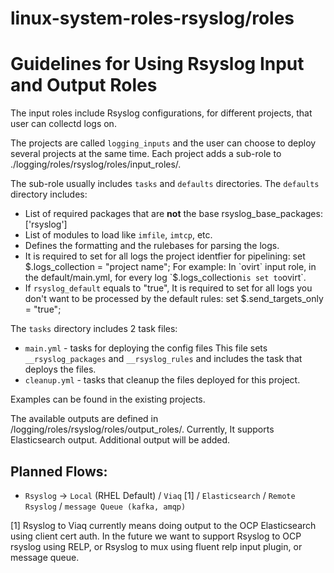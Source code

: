 linux-system-roles-rsyslog/roles
======================================

# Guidelines for Using Rsyslog Input and Output Roles

The input roles include Rsyslog configurations, for different projects, that user can collectd logs on.

The projects are called `logging_inputs` and the user can choose to deploy several projects at the same time.
Each project adds a sub-role to ./logging/roles/rsyslog/roles/input_roles/.

The sub-role usually includes `tasks` and `defaults` directories.
The `defaults` directory includes:
  - List of required packages that are **not** the base rsyslog_base_packages: ['rsyslog']
  - List of modules to load  like `imfile`, `imtcp`, etc.
  - Defines the formatting and the rulebases for parsing the logs.
  - It is required to set for all logs the project identfier for pipelining:
    set $.logs_collection = "project name";
    For example: In `ovirt` input role, in the default/main.yml, for every log `$.logs_collection` is set to `ovirt`.
  - If `rsyslog_default` equals to "true", It is required to set for all logs you don't want to be processed by the default rules:
    set $.send_targets_only = "true";

The `tasks` directory includes 2 task files:
  - `main.yml` - tasks for deploying the config files
    This file sets `__rsyslog_packages` and `__rsyslog_rules` and includes the task that deploys the files.
  - `cleanup.yml` - tasks that cleanup the files deployed for this project.

Examples can be found in the existing projects.

The available outputs are defined in /logging/roles/rsyslog/roles/output_roles/.
Currently, It supports Elasticsearch output.
Additional output will be added.

Planned Flows:
--------------
  - `Rsyslog` -> `Local` (RHEL Default) / `Viaq` [1] / `Elasticsearch` / `Remote Rsyslog` / `message Queue (kafka, amqp)`

[1] Rsyslog to Viaq currently means doing output to the OCP Elasticsearch using client cert auth.
    In the future we want to support Rsyslog to OCP rsyslog using RELP, or Rsyslog to mux using fluent relp input plugin, or message queue.

